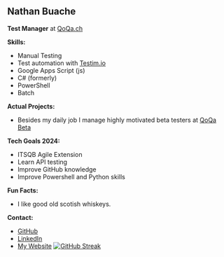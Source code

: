 ## **Nathan Buache**

**Test Manager** at [QoQa.ch](https://qoqa.ch)

**Skills:**
* Manual Testing
* Test automation with [Testim.io](https://testim.io)
* Google Apps Script (js)
* C# (formerly)
* PowerShell
* Batch

**Actual Projects:**
* Besides my daily job I manage highly motivated beta testers at [QoQa Beta](https://qblog.qoqa.ch/posts/5035)



**Tech Goals 2024:**
* ITSQB Agile Extension
* Learn API testing
* Improve GitHub knowledge
* Improve Powershell and Python skills

**Fun Facts:**
* I like good old scotish whiskeys.

**Contact:**
* [GitHub](https://github.com/nthnbch)
* [LinkedIn](https://www.linkedin.com/in/nathanbuache)
* [My Website](https://nthnb.ch)
[![GitHub Streak](https://streak-stats.demolab.com?user=nthnbch&theme=dark&date_format=j%2Fn%5B%2FY%5D)](https://git.io/streak-stats)

